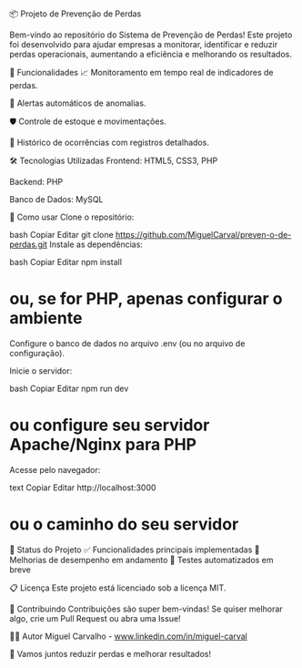 📦 Projeto de Prevenção de Perdas

Bem-vindo ao repositório do Sistema de Prevenção de Perdas!
Este projeto foi desenvolvido para ajudar empresas a monitorar, identificar e reduzir perdas operacionais, aumentando a eficiência e melhorando os resultados.

🚀 Funcionalidades
📈 Monitoramento em tempo real de indicadores de perdas.

🔔 Alertas automáticos de anomalias.

🛡️ Controle de estoque e movimentações.

📂 Histórico de ocorrências com registros detalhados.

🛠️ Tecnologias Utilizadas
Frontend: HTML5, CSS3, PHP

Backend:  PHP 

Banco de Dados: MySQL


📑 Como usar
Clone o repositório:

bash
Copiar
Editar
git clone https://github.com/MiguelCarval/preven-o-de-perdas.git
Instale as dependências:

bash
Copiar
Editar
npm install
# ou, se for PHP, apenas configurar o ambiente
Configure o banco de dados no arquivo .env (ou no arquivo de configuração).

Inicie o servidor:

bash
Copiar
Editar
npm run dev
# ou configure seu servidor Apache/Nginx para PHP
Acesse pelo navegador:

text
Copiar
Editar
http://localhost:3000
# ou o caminho do seu servidor

📌 Status do Projeto
✅ Funcionalidades principais implementadas
🚧 Melhorias de desempenho em andamento
🧪 Testes automatizados em breve

📋 Licença
Este projeto está licenciado sob a licença MIT.

🤝 Contribuindo
Contribuições são super bem-vindas!
Se quiser melhorar algo, crie um Pull Request ou abra uma Issue!

👨‍💻 Autor
Miguel Carvalho - www.linkedin.com/in/miguel-carval 

🚀 Vamos juntos reduzir perdas e melhorar resultados!
